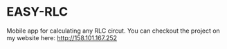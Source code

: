 # EASY-RLC
Mobile app for calculating any RLC circut.
You can checkout the project on my website here: http://158.101.167.252
